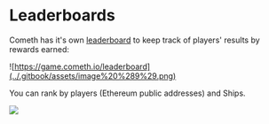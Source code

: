 # Leaderboards

Cometh has it's own [leaderboard](https://game.cometh.io/leaderboard) to keep track of players' results by rewards earned: 

![https://game.cometh.io/leaderboard](../.gitbook/assets/image%20%289%29.png)

You can rank by players \(Ethereum public addresses\) and Ships.

![](../.gitbook/assets/image%20%283%29.png)

